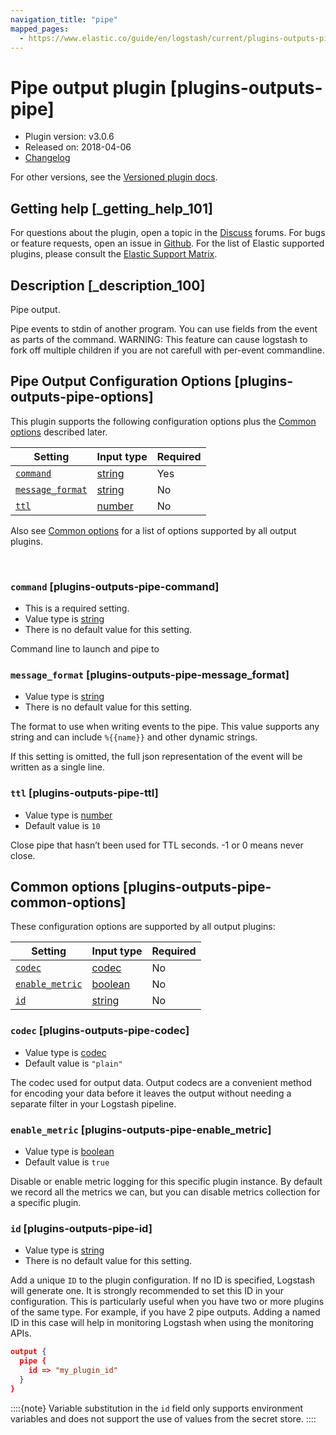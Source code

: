 ```yaml
---
navigation_title: "pipe"
mapped_pages:
  - https://www.elastic.co/guide/en/logstash/current/plugins-outputs-pipe.html
---
```


# Pipe output plugin [plugins-outputs-pipe]


* Plugin version: v3.0.6
* Released on: 2018-04-06
* [Changelog](https://github.com/logstash-plugins/logstash-output-pipe/blob/v3.0.6/CHANGELOG.md)

For other versions, see the [Versioned plugin docs](/vpr/output-pipe-index.md).

## Getting help [_getting_help_101]

For questions about the plugin, open a topic in the [Discuss](http://discuss.elastic.co) forums. For bugs or feature requests, open an issue in [Github](https://github.com/logstash-plugins/logstash-output-pipe). For the list of Elastic supported plugins, please consult the [Elastic Support Matrix](https://www.elastic.co/support/matrix#logstash_plugins).


## Description [_description_100]

Pipe output.

Pipe events to stdin of another program. You can use fields from the event as parts of the command. WARNING: This feature can cause logstash to fork off multiple children if you are not carefull with per-event commandline.


## Pipe Output Configuration Options [plugins-outputs-pipe-options]

This plugin supports the following configuration options plus the [Common options](plugins-outputs-pipe.md#plugins-outputs-pipe-common-options) described later.

| Setting | Input type | Required |
| --- | --- | --- |
| [`command`](plugins-outputs-pipe.md#plugins-outputs-pipe-command) | [string](value-types.md#string) | Yes |
| [`message_format`](plugins-outputs-pipe.md#plugins-outputs-pipe-message_format) | [string](value-types.md#string) | No |
| [`ttl`](plugins-outputs-pipe.md#plugins-outputs-pipe-ttl) | [number](value-types.md#number) | No |

Also see [Common options](plugins-outputs-pipe.md#plugins-outputs-pipe-common-options) for a list of options supported by all output plugins.

 

### `command` [plugins-outputs-pipe-command]

* This is a required setting.
* Value type is [string](value-types.md#string)
* There is no default value for this setting.

Command line to launch and pipe to


### `message_format` [plugins-outputs-pipe-message_format]

* Value type is [string](value-types.md#string)
* There is no default value for this setting.

The format to use when writing events to the pipe. This value supports any string and can include `%{{name}}` and other dynamic strings.

If this setting is omitted, the full json representation of the event will be written as a single line.


### `ttl` [plugins-outputs-pipe-ttl]

* Value type is [number](value-types.md#number)
* Default value is `10`

Close pipe that hasn’t been used for TTL seconds. -1 or 0 means never close.



## Common options [plugins-outputs-pipe-common-options]

These configuration options are supported by all output plugins:

| Setting | Input type | Required |
| --- | --- | --- |
| [`codec`](plugins-outputs-pipe.md#plugins-outputs-pipe-codec) | [codec](logstash://reference/configuration-file-structure.md#codec) | No |
| [`enable_metric`](plugins-outputs-pipe.md#plugins-outputs-pipe-enable_metric) | [boolean](logstash://reference/configuration-file-structure.md#boolean) | No |
| [`id`](plugins-outputs-pipe.md#plugins-outputs-pipe-id) | [string](logstash://reference/configuration-file-structure.md#string) | No |

### `codec` [plugins-outputs-pipe-codec]

* Value type is [codec](logstash://reference/configuration-file-structure.md#codec)
* Default value is `"plain"`

The codec used for output data. Output codecs are a convenient method for encoding your data before it leaves the output without needing a separate filter in your Logstash pipeline.


### `enable_metric` [plugins-outputs-pipe-enable_metric]

* Value type is [boolean](logstash://reference/configuration-file-structure.md#boolean)
* Default value is `true`

Disable or enable metric logging for this specific plugin instance. By default we record all the metrics we can, but you can disable metrics collection for a specific plugin.


### `id` [plugins-outputs-pipe-id]

* Value type is [string](logstash://reference/configuration-file-structure.md#string)
* There is no default value for this setting.

Add a unique `ID` to the plugin configuration. If no ID is specified, Logstash will generate one. It is strongly recommended to set this ID in your configuration. This is particularly useful when you have two or more plugins of the same type. For example, if you have 2 pipe outputs. Adding a named ID in this case will help in monitoring Logstash when using the monitoring APIs.

```json
output {
  pipe {
    id => "my_plugin_id"
  }
}
```

::::{note} 
Variable substitution in the `id` field only supports environment variables and does not support the use of values from the secret store.
::::




